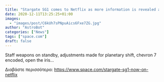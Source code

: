```yaml
---
title: "Stargate SG1 comes to Netflix as more information is revealed about a reboot"
date: 2020-12-11T13:25:25+01:00
images:
  - "images/post/C6kUh7sPNpuAics6Fxe7ZG.jpg"
author: "AstroBot"
categories: ["News"]
tags: ["space.com"]
draft: false
---
```


Staff weapons on standby, adjustments made for planetary shift, chevron 7 encoded, open the iris… 

Διαβάστε περισσότερα: https://www.space.com/stargate-sg1-now-on-netflix
